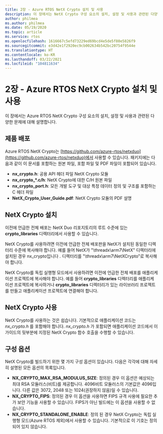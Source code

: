 ```yaml
---
title: 2장 - Azure RTOS NetX Crypto 설치 및 사용
description: 이 장에서는 NetX Crypto 구성 요소의 설치, 설정 및 사용과 관련된 다양한 문제에 대해 설명합니다.
author: philmea
ms.author: philmea
ms.date: 05/19/2020
ms.topic: article
ms.service: rtos
ms.openlocfilehash: 1616667c5efd73229ed69bcd4e5de5f80e5826f9
ms.sourcegitcommit: e3d42e1f2920ec9cb002634b542bc20754f9544e
ms.translationtype: HT
ms.contentlocale: ko-KR
ms.lasthandoff: 03/22/2021
ms.locfileid: "104811634"
---
```

# <a name="chapter-2---installation-and-use-of-azure-rtos-netx-crypto"></a>2장 - Azure RTOS NetX Crypto 설치 및 사용

이 장에서는 Azure RTOS NetX Crypto 구성 요소의 설치, 설정 및 사용과 관련된 다양한 문제에 대해 설명합니다.

## <a name="product-distribution"></a>제품 배포

Azure RTOS NetX Crypto는 [https://github.com/azure-rtos/netxduo](https://github.com/azure-rtos/netxduo)에서 사용할 수 있습니다. 패키지에는 다음과 같이 이 문서를 포함하는 원본 파일, 포함 파일 및 PDF 파일이 포함되어 있습니다.

- **nx_crypto.h**: 공용 API 헤더 파일 NetX Crypto 모듈
- **nx_crypto_*.c/h**: NetX Crypto에 대한 C/H 원본 파일
- **nx_crypto_port.h**: 모든 개발 도구 및 대상 특정 데이터 정의 및 구조를 포함하는 C 헤더 파일
- **NetX_Crypto_User_Guide.pdf**: NetX Crypto 모듈의 PDF 설명

## <a name="netx-crypto-installation"></a>NetX Crypto 설치

이전에 언급한 전체 배포는 NetX Duo 리포지토리의 루트 수준에 있는 **crypto_libraries** 디렉터리에서 사용할 수 있습니다.

NetX Crypto를 사용하려면 이전에 언급한 전체 배포판을 NetX가 설치된 동일한 디렉터리 수준에 복사해야 합니다. 예를 들어 NetX가 "\threadx\arm7\NetX" 디렉터리에 설치된 경우 nx_crypto입니다 *.* 디렉터리를 "\threadx\arm7\NetXCrypto"로 복사해야 합니다.

NetX Crypto를 독립 실행형 모드에서 사용하려면 이전에 언급한 전체 배포를 애플리케이션 프로젝트에 복사해야 합니다. 예를 들어 **crypto_libraries** 디렉터리를 애플리케이션 프로젝트에 복사하거나 **crypto_libraries** 디렉터리가 있는 라이브러리 프로젝트를 만들고 애플리케이션 프로젝트에 연결해야 합니다. 

## <a name="using-netx-crypto"></a>NetX Crypto 사용

NetX Crypto를 사용하는 것은 쉽습니다. 기본적으로 애플리케이션 코드는 *nx_crypto.h* 를 포함해야 합니다.  *nx_crypto.h* 가 포함되면 애플리케이션 코드에서 이 가이드의 뒷부분에 지정된 NetX Crypto 함수 호출을 수행할 수 있습니다.

## <a name="configuration-options"></a>구성 옵션

NetX Crypto를 빌드하기 위한 몇 가지 구성 옵션이 있습니다. 다음은 각각에 대해 자세히 설명된 모든 옵션의 목록입니다.

- **NX_CRYPTO_MAX_RSA_MODULUS_SIZE**: 정의된 경우 이 옵션은 예상되는 최대 RSA 모듈러스(비트)를 제공합니다. 4096비트 모듈러스의 기본값은 4096입니다. 다른 값은 3072, 2048 또는 1024(권장하지 않음)일 수 있습니다.
- **NX_CRYPTO_FIPS**: 정의된 경우 이 옵션을 사용하면 FIPS 규격 사용에 필요한 추가 보안 기능을 사용할 수 있습니다. FIPS가 아닌 빌드에는 이 옵션을 사용할 수 없습니다.
- **NX_CRYPTO_STANDALONE_ENABLE**: 정의 된 경우 NetX Crypto는 독립 실행형 모드(Azure RTOS 제외)에서 사용할 수 있습니다. 기본적으로 이 기호는 정의되어 있지 않습니다.
